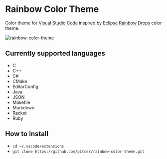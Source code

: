 # Rainbow Color Theme

Color theme for [Visual Studio Code](https://github.com/microsoft/vscode) inspired by [Eclipse Rainbow Drops](https://github.com/guari/eclipse-ui-theme/blob/master/com.github.eclipseuitheme.themes.plugin/bin/color-scheme/RainbowDrops.xml) color theme.

![rainbow-color-theme](https://raw.githubusercontent.com/pitcer/rainbow-color-theme/master/rainbow-color-theme.png)

## Currently supported languages

* C
* C++
* C#
* CMake
* EditorConfig
* Java
* JSON
* Makefile
* Markdown
* Racket
* Ruby

## How to install

* `cd ~/.vscode/extensions`
* `git clone https://github.com/pitcer/rainbow-color-theme.git`
